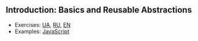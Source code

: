 ## Introduction: Basics and Reusable Abstractions

- Exercises: [UA](Exercises.ua.md), [RU](Exercises.ru.md), [EN](Exercises.en.md)
- Examples: [JavaScript](JavaScript)
